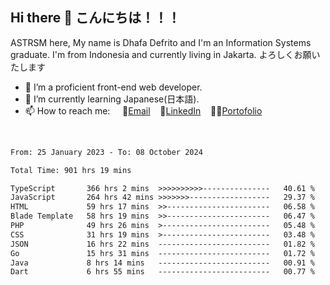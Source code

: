 ## Hi there 👋 こんにちは！！！
ASTRSM here, My name is Dhafa Defrito and I'm an Information Systems graduate. I'm from Indonesia and currently living in Jakarta. よろしくお願いたします

- 🔭 I’m a proficient front-end web developer.
- 🌱 I’m currently learning Japanese(日本語).
- 📫 How to reach me: &nbsp;&nbsp;&nbsp;&nbsp;📧[Email](ddefrito@gmail.com)&nbsp;&nbsp;&nbsp;&nbsp;💼[LinkedIn](https://www.linkedin.com/in/dhafa-defrita-rama-yudistira-9357a9229/)&nbsp;&nbsp;&nbsp;&nbsp;👨‍🎨[Portofolio](https://ddefrito.vercel.app/)
<br>
<!-- <p align="left">
<a href="https://github.com/ASTRSM">
  <img height="180em" src="https://github-readme-stats-eight-theta.vercel.app/api?username=ASTRSM&show_icons=true&theme=dracula&include_all_commits=true&count_private=true"/>
  <img height="180em" src="https://github-readme-stats-eight-theta.vercel.app/api/top-langs/?username=ASTRSM&layout=compact&langs_count=8&theme=dracula"/>
</a>
</p> -->

<!--START_SECTION:waka-->

```txt
From: 25 January 2023 - To: 08 October 2024

Total Time: 901 hrs 19 mins

TypeScript       366 hrs 2 mins  >>>>>>>>>>---------------   40.61 %
JavaScript       264 hrs 42 mins >>>>>>>------------------   29.37 %
HTML             59 hrs 17 mins  >>-----------------------   06.58 %
Blade Template   58 hrs 19 mins  >>-----------------------   06.47 %
PHP              49 hrs 26 mins  >------------------------   05.48 %
CSS              31 hrs 19 mins  >------------------------   03.48 %
JSON             16 hrs 22 mins  -------------------------   01.82 %
Go               15 hrs 31 mins  -------------------------   01.72 %
Java             8 hrs 14 mins   -------------------------   00.91 %
Dart             6 hrs 55 mins   -------------------------   00.77 %
```

<!--END_SECTION:waka-->
